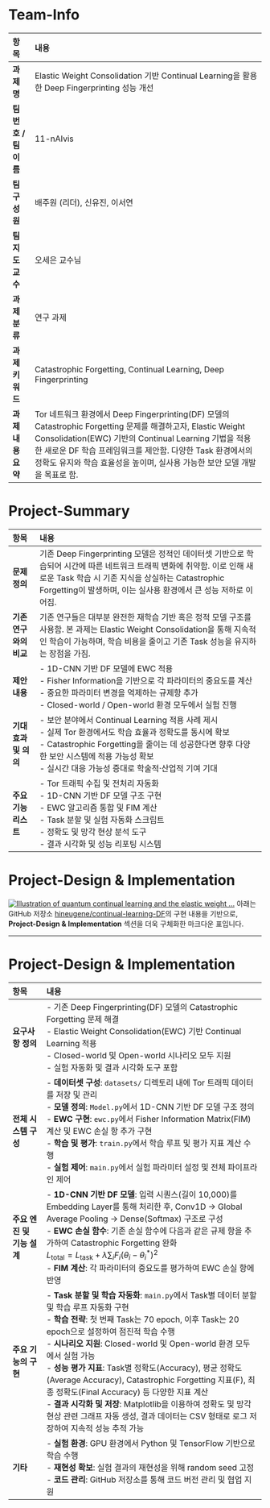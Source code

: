 # Team-Info

| 항목 | 내용 |
|:--|:--|
| **과제명** | Elastic Weight Consolidation 기반 Continual Learning을 활용한 Deep Fingerprinting 성능 개선 |
| **팀 번호 / 팀 이름** | 11-nAIvis |
| **팀 구성원** | 배주원 (리더), 신유진, 이서연 |
| **팀 지도교수** | 오세은 교수님 |
| **과제 분류** | 연구 과제 |
| **과제 키워드** | Catastrophic Forgetting, Continual Learning, Deep Fingerprinting |
| **과제 내용 요약** | Tor 네트워크 환경에서 Deep Fingerprinting(DF) 모델의 Catastrophic Forgetting 문제를 해결하고자, Elastic Weight Consolidation(EWC) 기반의 Continual Learning 기법을 적용한 새로운 DF 학습 프레임워크를 제안함. 다양한 Task 환경에서의 정확도 유지와 학습 효율성을 높이며, 실사용 가능한 보안 모델 개발을 목표로 함. |


# Project-Summary

| 항목 | 내용 |
|:--|:--|
| **문제 정의** | 기존 Deep Fingerprinting 모델은 정적인 데이터셋 기반으로 학습되어 시간에 따른 네트워크 트래픽 변화에 취약함. 이로 인해 새로운 Task 학습 시 기존 지식을 상실하는 Catastrophic Forgetting이 발생하며, 이는 실사용 환경에서 큰 성능 저하로 이어짐. |
| **기존 연구와의 비교** | 기존 연구들은 대부분 완전한 재학습 기반 혹은 정적 모델 구조를 사용함. 본 과제는 Elastic Weight Consolidation을 통해 지속적인 학습이 가능하며, 학습 비용을 줄이고 기존 Task 성능을 유지하는 장점을 가짐. |
| **제안 내용** | - 1D-CNN 기반 DF 모델에 EWC 적용<br>- Fisher Information을 기반으로 각 파라미터의 중요도를 계산<br>- 중요한 파라미터 변경을 억제하는 규제항 추가<br>- Closed-world / Open-world 환경 모두에서 실험 진행 |
| **기대효과 및 의의** | - 보안 분야에서 Continual Learning 적용 사례 제시<br>- 실제 Tor 환경에서도 학습 효율과 정확도를 동시에 확보<br>- Catastrophic Forgetting을 줄이는 데 성공한다면 향후 다양한 보안 시스템에 적용 가능성 확보<br>- 실시간 대응 가능성 증대로 학술적·산업적 기여 기대 |
| **주요 기능 리스트** | - Tor 트래픽 수집 및 전처리 자동화<br>- 1D-CNN 기반 DF 모델 구조 구현<br>- EWC 알고리즘 통합 및 FIM 계산<br>- Task 분할 및 실험 자동화 스크립트<br>- 정확도 및 망각 현상 분석 도구<br>- 결과 시각화 및 성능 리포팅 시스템 |


# Project-Design & Implementation

[![Illustration of quantum continual learning and the elastic weight ...](https://tse2.mm.bing.net/th?id=OIP.nT4fDAjiJ5Bl58cc74hyMgHaIu&cb=iwc1&pid=Api)](https://www.researchgate.net/figure/Illustration-of-quantum-continual-learning-and-the-elastic-weight-consolidation-EWC_fig1_360614695)
아래는 GitHub 저장소 [hineugene/continual-learning-DF](https://github.com/hineugene/continual-learning-DF)의 구현 내용을 기반으로, **Project-Design & Implementation** 섹션을 더욱 구체화한 마크다운 표입니다.

---

# Project-Design & Implementation

| 항목 | 내용 |
|:--|:--|
| **요구사항 정의** | - 기존 Deep Fingerprinting(DF) 모델의 Catastrophic Forgetting 문제 해결<br>- Elastic Weight Consolidation(EWC) 기반 Continual Learning 적용<br>- Closed-world 및 Open-world 시나리오 모두 지원<br>- 실험 자동화 및 결과 시각화 도구 포함 |
| **전체 시스템 구성** | - **데이터셋 구성**: `datasets/` 디렉토리 내에 Tor 트래픽 데이터를 저장 및 관리<br>- **모델 정의**: `Model.py`에서 1D-CNN 기반 DF 모델 구조 정의<br>- **EWC 구현**: `ewc.py`에서 Fisher Information Matrix(FIM) 계산 및 EWC 손실 항 추가 구현<br>- **학습 및 평가**: `train.py`에서 학습 루프 및 평가 지표 계산 수행<br>- **실험 제어**: `main.py`에서 실험 파라미터 설정 및 전체 파이프라인 제어 |
| **주요 엔진 및 기능 설계** | - **1D-CNN 기반 DF 모델**: 입력 시퀀스(길이 10,000)를 Embedding Layer를 통해 처리한 후, Conv1D → Global Average Pooling → Dense(Softmax) 구조로 구성<br>- **EWC 손실 함수**: 기존 손실 함수에 다음과 같은 규제 항을 추가하여 Catastrophic Forgetting 완화<br>  $L_{\text{total}} = L_{\text{task}} + \lambda \sum_i F_i (\theta_i - \theta_i^*)^2$<br>- **FIM 계산**: 각 파라미터의 중요도를 평가하여 EWC 손실 항에 반영 |
| **주요 기능의 구현** | - **Task 분할 및 학습 자동화**: `main.py`에서 Task별 데이터 분할 및 학습 루프 자동화 구현<br>- **학습 전략**: 첫 번째 Task는 70 epoch, 이후 Task는 20 epoch으로 설정하여 점진적 학습 수행<br>- **시나리오 지원**: Closed-world 및 Open-world 환경 모두에서 실험 가능<br>- **성능 평가 지표**: Task별 정확도(Accuracy), 평균 정확도(Average Accuracy), Catastrophic Forgetting 지표(F), 최종 정확도(Final Accuracy) 등 다양한 지표 계산<br>- **결과 시각화 및 저장**: Matplotlib을 이용하여 정확도 및 망각 현상 관련 그래프 자동 생성, 결과 데이터는 CSV 형태로 로그 저장하여 지속적 성능 추적 가능 |
| **기타** | - **실험 환경**: GPU 환경에서 Python 및 TensorFlow 기반으로 학습 수행<br>- **재현성 확보**: 실험 결과의 재현성을 위해 random seed 고정<br>- **코드 관리**: GitHub 저장소를 통해 코드 버전 관리 및 협업 지원 |

